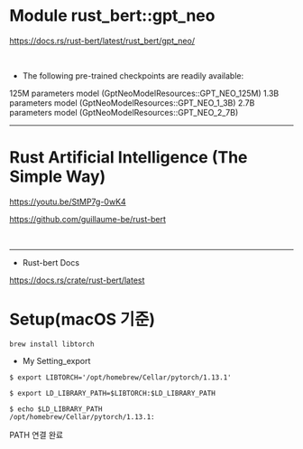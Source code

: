 # Module rust_bert::gpt_neo

https://docs.rs/rust-bert/latest/rust_bert/gpt_neo/

<br>

- The following pre-trained checkpoints are readily available:

125M parameters model (GptNeoModelResources::GPT_NEO_125M)
1.3B parameters model (GptNeoModelResources::GPT_NEO_1_3B)
2.7B parameters model (GptNeoModelResources::GPT_NEO_2_7B)

<hr>

# Rust Artificial Intelligence (The Simple Way)

https://youtu.be/StMP7g-0wK4

https://github.com/guillaume-be/rust-bert

<br>

<hr>

- Rust-bert Docs

https://docs.rs/crate/rust-bert/latest

# Setup(macOS 기준)

```
brew install libtorch
```

- My Setting_export

```
$ export LIBTORCH='/opt/homebrew/Cellar/pytorch/1.13.1'

$ export LD_LIBRARY_PATH=$LIBTORCH:$LD_LIBRARY_PATH

$ echo $LD_LIBRARY_PATH
/opt/homebrew/Cellar/pytorch/1.13.1:

```

PATH 연결 완료
